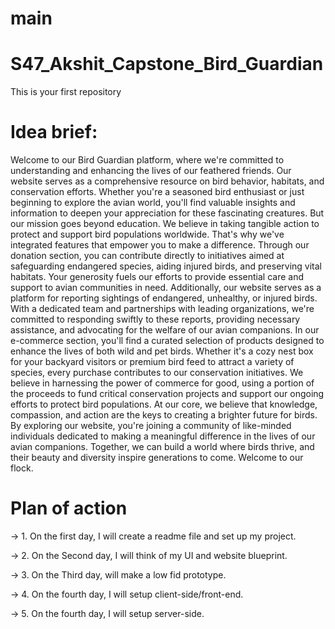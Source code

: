 # main

# S47_Akshit_Capstone_Bird_Guardian

This is your first repository

# Idea brief:

Welcome to our Bird Guardian platform, where we're committed to understanding and enhancing the lives of our feathered friends. Our website serves as a comprehensive resource on bird behavior, habitats, and conservation efforts. Whether you're a seasoned bird enthusiast or just beginning to explore the avian world, you'll find valuable insights and information to deepen your appreciation for these fascinating creatures.
But our mission goes beyond education. We believe in taking tangible action to protect and support bird populations worldwide. That's why we've integrated features that empower you to make a difference. Through our donation section, you can contribute directly to initiatives aimed at safeguarding endangered species, aiding injured birds, and preserving vital habitats. Your generosity fuels our efforts to provide essential care and support to avian communities in need.
Additionally, our website serves as a platform for reporting sightings of endangered, unhealthy, or injured birds. With a dedicated team and partnerships with leading organizations, we're committed to responding swiftly to these reports, providing necessary assistance, and advocating for the welfare of our avian companions.
In our e-commerce section, you'll find a curated selection of products designed to enhance the lives of both wild and pet birds. Whether it's a cozy nest box for your backyard visitors or premium bird feed to attract a variety of species, every purchase contributes to our conservation initiatives. We believe in harnessing the power of commerce for good, using a portion of the proceeds to fund critical conservation projects and support our ongoing efforts to protect bird populations.
At our core, we believe that knowledge, compassion, and action are the keys to creating a brighter future for birds. By exploring our website, you're joining a community of like-minded individuals dedicated to making a meaningful difference in the lives of our avian companions. Together, we can build a world where birds thrive, and their beauty and diversity inspire generations to come. Welcome to our flock.

# Plan of action

-> 1. On the first day, I will create a readme file and set up my project.

-> 2. On the Second day, I will think of my UI and website blueprint.

-> 3. On the Third day, will make a low fid prototype.

-> 4. On the fourth day, I will setup client-side/front-end.

-> 5. On the fourth day, I will setup server-side.
